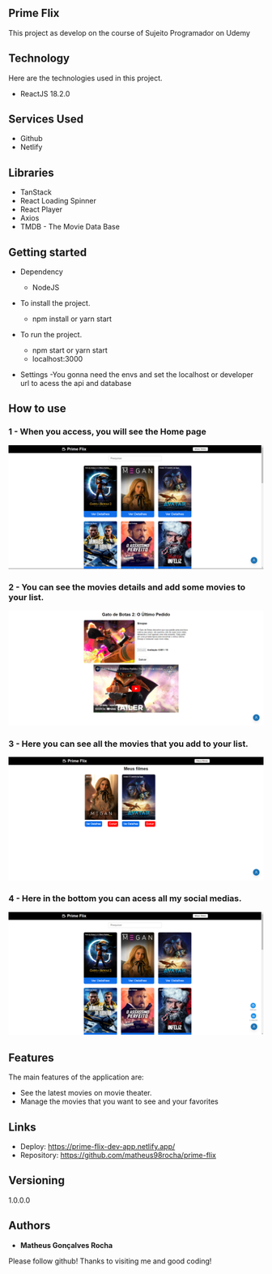 ## Prime Flix
This project as develop on the course of Sujeito Programador on Udemy


## Technology 

Here are the technologies used in this project.

* ReactJS  18.2.0

## Services Used

* Github
* Netlify

## Libraries

* TanStack
* React Loading Spinner
* React Player
* Axios
* TMDB - The Movie Data Base


## Getting started

* Dependency
  - NodeJS  
  
* To install the project.
  - npm install or yarn start
  
* To run the project.
  - npm start or yarn start
  - localhost:3000

* Settings
 -You gonna need the envs and set the localhost or developer url to acess the api and database

## How to use

### 1 - When you access, you will see the Home page

![Homepage image](https://github.com/matheus98rocha/prime-flix/blob/master/public/readme/home.png)

### 2 - You can see the movies details and add some movies to your list.

![Movie Details](https://github.com/matheus98rocha/prime-flix/blob/master/public/readme/movieDetails.png)

### 3 - Here you can see all the movies that you add to your list.

![My Movies](https://github.com/matheus98rocha/prime-flix/blob/master/public/readme/myMovies.png)

### 4 - Here in the bottom you can acess all my social medias.

![My Movies](https://github.com/matheus98rocha/prime-flix/blob/master/public/readme/profileMenu.png)


## Features

The main features of the application are:
 - See the latest movies on movie theater.
 - Manage the movies that you want to see and your favorites


## Links
  - Deploy: https://prime-flix-dev-app.netlify.app/
  - Repository: https://github.com/matheus98rocha/prime-flix

  ## Versioning

  1.0.0.0


  ## Authors

  * **Matheus Gonçalves Rocha** 

  Please follow github!
  Thanks to visiting me and good coding!
